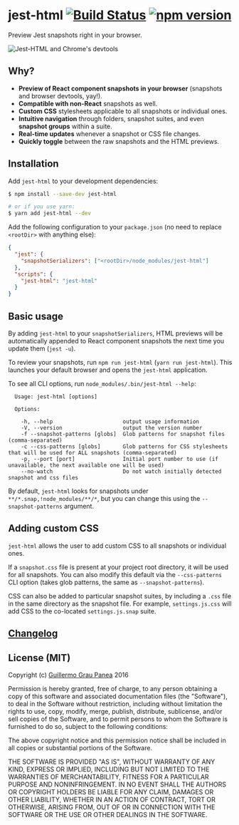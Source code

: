 # jest-html [![Build Status](https://travis-ci.org/guigrpa/jest-html.svg?branch=master)](https://travis-ci.org/guigrpa/jest-html) [![npm version](https://img.shields.io/npm/v/jest-html.svg)](https://www.npmjs.com/package/jest-html)

Preview Jest snapshots right in your browser.

![Jest-HTML and Chrome's devtools](https://raw.githubusercontent.com/guigrpa/jest-html/master/docs/02.png)

## Why?

* **Preview of React component snapshots in your browser** (snapshots and browser devtools, yay!).
* **Compatible with non-React** snapshots as well.
* **Custom CSS** stylesheets applicable to all snapshots or individual ones.
* **Intuitive navigation** through folders, snapshot suites, and even **snapshot groups** within a suite.
* **Real-time updates** whenever a snapshot or CSS file changes.
* **Quickly toggle** between the raw snapshots and the HTML previews.

## Installation

Add `jest-html` to your development dependencies:

```sh
$ npm install --save-dev jest-html

# or if you use yarn:
$ yarn add jest-html --dev
```

Add the following configuration to your `package.json` (no need to replace `<rootDir>` with anything else):

```json
{
  "jest": {
    "snapshotSerializers": ["<rootDir>/node_modules/jest-html"]
  },
  "scripts": {
    "jest-html": "jest-html"
  }
}
```

## Basic usage

By adding `jest-html` to your `snapshotSerializers`, HTML previews will be automatically appended to React component snapshots the next time you update them (`jest -u`).

To review your snapshots, run `npm run jest-html` (`yarn run jest-html`). This launches your default browser and opens the `jest-html` application.

To see all CLI options, run `node_modules/.bin/jest-html --help`:

```
  Usage: jest-html [options]

  Options:

    -h, --help                      output usage information
    -V, --version                   output the version number
    -f --snapshot-patterns [globs]  Glob patterns for snapshot files (comma-separated)
    -c --css-patterns [globs]       Glob patterns for CSS stylesheets that will be used for ALL snapshots (comma-separated)
    -p, --port [port]               Initial port number to use (if unavailable, the next available one will be used)
    --no-watch                      Do not watch initially detected snapshot and css files
```

By default, `jest-html` looks for snapshots under `**/*.snap,!node_modules/**/*`, but you can change this using the `--snapshot-patterns` argument.

## Adding custom CSS

`jest-html` allows the user to add custom CSS to all snapshots or individual ones.

If a `snapshot.css` file is present at your project root directory, it will be used for all snapshots. You can also modify this default via the `--css-patterns` CLI option (takes glob patterns, the same as `--snapshot-patterns`).

CSS can also be added to particular snapshot suites, by including a `.css` file in the same directory as the snapshot file. For example, `settings.js.css` will add CSS to the co-located `settings.js.snap` suite.


## [Changelog](https://github.com/guigrpa/jest-html/blob/master/CHANGELOG.md)


## License (MIT)

Copyright (c) [Guillermo Grau Panea](https://github.com/guigrpa) 2016

Permission is hereby granted, free of charge, to any person obtaining a copy of this software and associated documentation files (the "Software"), to deal in the Software without restriction, including without limitation the rights to use, copy, modify, merge, publish, distribute, sublicense, and/or sell copies of the Software, and to permit persons to whom the Software is furnished to do so, subject to the following conditions:

The above copyright notice and this permission notice shall be included in all copies or substantial portions of the Software.

THE SOFTWARE IS PROVIDED "AS IS", WITHOUT WARRANTY OF ANY KIND, EXPRESS OR IMPLIED, INCLUDING BUT NOT LIMITED TO THE WARRANTIES OF MERCHANTABILITY, FITNESS FOR A PARTICULAR PURPOSE AND NONINFRINGEMENT. IN NO EVENT SHALL THE AUTHORS OR COPYRIGHT HOLDERS BE LIABLE FOR ANY CLAIM, DAMAGES OR OTHER LIABILITY, WHETHER IN AN ACTION OF CONTRACT, TORT OR OTHERWISE, ARISING FROM, OUT OF OR IN CONNECTION WITH THE SOFTWARE OR THE USE OR OTHER DEALINGS IN THE SOFTWARE.
